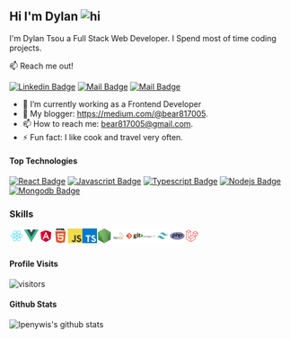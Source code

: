 ## Hi I'm Dylan <img src="https://user-images.githubusercontent.com/1303154/88677602-1635ba80-d120-11ea-84d8-d263ba5fc3c0.gif" width="28px" height="28px" alt="hi">

I'm Dylan Tsou a Full Stack Web Developer.  I Spend most of time coding projects.

:mailbox: Reach me out!

 [![Linkedin Badge](https://img.shields.io/badge/-dylantsou-0e76a8?style=flat&labelColor=0e76a8&logo=linkedin&logoColor=white)](https://www.linkedin.com/in/dylantsou/) [![Mail Badge](https://img.shields.io/badge/-@dylantsou-e84393?style=flat&labelColor=e84393&logo=instagram&logoColor=white)](https://www.instagram.com/dy_z.fu/) [![Mail Badge](https://img.shields.io/badge/-dylantsou-c0392b?style=flat&labelColor=c0392b&logo=gmail&logoColor=white)](mailto:bear817005@gmail.com)


- 🔭 I’m currently working as a Frontend Developer
- 🤔 My blogger: https://medium.com/@bear817005.
- 📫 How to reach me: bear817005@gmail.com.
- ⚡ Fun fact: I like cook and travel very often.

#### Top Technologies


[![React Badge](https://img.shields.io/badge/-React-61DBFB?style=for-the-badge&labelColor=black&logo=react&logoColor=61DBFB)](#) [![Javascript Badge](https://img.shields.io/badge/-Javascript-F0DB4F?style=for-the-badge&labelColor=black&logo=javascript&logoColor=F0DB4F)](#) [![Typescript Badge](https://img.shields.io/badge/-Typescript-007acc?style=for-the-badge&labelColor=black&logo=typescript&logoColor=007acc)](#) [![Nodejs Badge](https://img.shields.io/badge/-Nodejs-66BAB7?style=for-the-badge&labelColor=black&logo=node.js&logoColor=66BAB7)](#) [![Mongodb Badge](https://img.shields.io/badge/-Mongodb-3C873A?style=for-the-badge&labelColor=black&logo=Mongodb&logoColor=3C873A)](#)

### Skills

<img align="left" alt="React" width="26px" src="https://raw.githubusercontent.com/github/explore/80688e429a7d4ef2fca1e82350fe8e3517d3494d/topics/react/react.png" />

<img align="left" alt="vue" width="26px" src="https://raw.githubusercontent.com/github/explore/80688e429a7d4ef2fca1e82350fe8e3517d3494d/topics/vue/vue.png" />

<img align="left" alt="angular" width="26px" src="https://raw.githubusercontent.com/github/explore/80688e429a7d4ef2fca1e82350fe8e3517d3494d/topics/angular/angular.png" />

<img align="left" alt="HTML5" width="26px" src="https://raw.githubusercontent.com/github/explore/80688e429a7d4ef2fca1e82350fe8e3517d3494d/topics/html/html.png" />

<img align="left" alt="JavaScript" width="26px" src="https://raw.githubusercontent.com/github/explore/80688e429a7d4ef2fca1e82350fe8e3517d3494d/topics/javascript/javascript.png" />

<img align="left" alt="typescript" width="26px" src="https://raw.githubusercontent.com/github/explore/80688e429a7d4ef2fca1e82350fe8e3517d3494d/topics/typescript/typescript.png" />

<img align="left" alt="Node.js" width="26px" src="https://raw.githubusercontent.com/github/explore/80688e429a7d4ef2fca1e82350fe8e3517d3494d/topics/nodejs/nodejs.png" />

<img align="left" alt="MySQL" width="26px" src="https://raw.githubusercontent.com/github/explore/80688e429a7d4ef2fca1e82350fe8e3517d3494d/topics/mysql/mysql.png" />

<img align="left" alt="Git" width="26px" src="https://raw.githubusercontent.com/github/explore/80688e429a7d4ef2fca1e82350fe8e3517d3494d/topics/git/git.png" />

<img align="left" alt="MongoDB" width="26px" src="https://raw.githubusercontent.com/github/explore/80688e429a7d4ef2fca1e82350fe8e3517d3494d/topics/mongodb/mongodb.png" />

<img align="left" alt="tailwind" width="26px" src="https://raw.githubusercontent.com/github/explore/80688e429a7d4ef2fca1e82350fe8e3517d3494d/topics/tailwind/tailwind.png" />

<img align="left" alt="php" width="26px" src="https://raw.githubusercontent.com/github/explore/80688e429a7d4ef2fca1e82350fe8e3517d3494d/topics/php/php.png" />

<img align="left" alt="laravel" width="26px" src="https://raw.githubusercontent.com/github/explore/80688e429a7d4ef2fca1e82350fe8e3517d3494d/topics/laravel/laravel.png" />


<br />
<br />


#### Profile Visits 
![visitors](https://visitor-badge.glitch.me/badge?page_id=dylantsouy.dylantsouy&left_color=green&right_color=red)


#### Github Stats

![Ipenywis's github stats](https://github-readme-stats.vercel.app/api?username=dylantsouy&count_private=true&theme=tokyonight&hide=contribs,prs)

</details>
